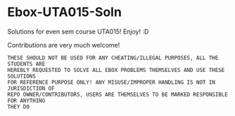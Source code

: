 # Ebox-UTA015-Soln
Solutions for even sem course UTA015! Enjoy! :D

Contributions are very much welcome!

```NOTE THAT WITH THESE SOLUTIONS AND ALL CONTENTS ARE FOR EDUCATION PURPOSE ONLY, 
THESE SHOULD NOT BE USED FOR ANY CHEATING/ILLEGAL PURPOSES, ALL THE STUDENTS ARE
HEREBLY REQUESTED TO SOLVE ALL EBOX PROBLEMS THEMSELVES AND USE THESE SOLUTIONS 
FOR REFERENCE PURPOSE ONLY! ANY MISUSE/IMPROPER HANDLING IS NOT IN JURISDICTION OF
REPO OWNER/CONTRIBUTORS, USERS ARE THEMSELVES TO BE MARKED RESPONSIBLE FOR ANYTHING
THEY DO
